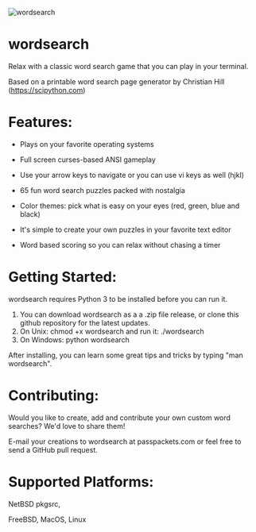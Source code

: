 ![wordsearch](https://user-images.githubusercontent.com/84298137/134269853-260fcbbe-1276-4f64-ab54-b12414c09150.jpg)

# wordsearch

Relax with a classic word search game that you can play in your terminal.

Based on a printable word search page generator by Christian Hill (https://scipython.com)

# Features:

- Plays on your favorite operating systems

- Full screen curses-based ANSI gameplay

- Use your arrow keys to navigate or you can use vi keys as well (hjkl)

- 65 fun word search puzzles packed with nostalgia

- Color themes: pick what is easy on your eyes (red, green, blue and black)

- It's simple to create your own puzzles in your favorite text editor

- Word based scoring so you can relax without chasing a timer

# Getting Started:

wordsearch requires Python 3 to be installed before you can run it.

1. You can download wordsearch as a a .zip file release, or clone this github repository for the latest updates.
2. On Unix: chmod +x wordsearch and run it: ./wordsearch
3. On Windows: python wordsearch

After installing, you can learn some great tips and tricks by typing "man wordsearch".

# Contributing:

Would you like to create, add and contribute your own custom word searches? We'd love to share them!

E-mail your creations to wordsearch at passpackets.com or
feel free to send a GitHub pull request.

# Supported Platforms: 

NetBSD pkgsrc, 

FreeBSD, MacOS, Linux
